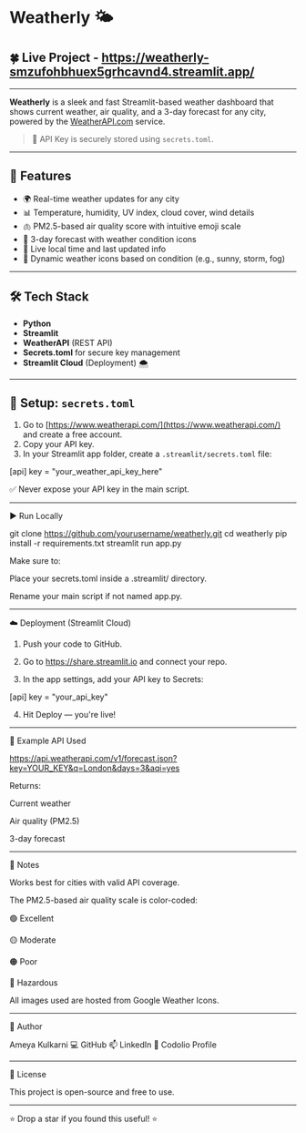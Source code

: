 # Weatherly 🌤️

## 🍀 Live Project - https://weatherly-smzufohbhuex5grhcavnd4.streamlit.app/

---

**Weatherly** is a sleek and fast Streamlit-based weather dashboard that shows current weather, air quality, and a 3-day forecast for any city, powered by the [WeatherAPI.com](https://www.weatherapi.com/) service.

> 🔐 API Key is securely stored using `secrets.toml`.

---

## 🚀 Features

- 🌍 Real-time weather updates for any city
- 📊 Temperature, humidity, UV index, cloud cover, wind details
- 🫁 PM2.5-based air quality score with intuitive emoji scale
- 📅 3-day forecast with weather condition icons
- 🔄 Live local time and last updated info
- 🎨 Dynamic weather icons based on condition (e.g., sunny, storm, fog)

---

## 🛠️ Tech Stack

- **Python**
- **Streamlit**
- **WeatherAPI** (REST API)
- **Secrets.toml** for secure key management
- **Streamlit Cloud** (Deployment) 🌨️

---

## 🔐 Setup: `secrets.toml`

1. Go to [https://www.weatherapi.com/](https://www.weatherapi.com/) and create a free account.
2. Copy your API key.
3. In your Streamlit app folder, create a `.streamlit/secrets.toml` file:


[api]
key = "your_weather_api_key_here"

✅ Never expose your API key in the main script.


---

▶️ Run Locally

git clone https://github.com/yourusername/weatherly.git
cd weatherly
pip install -r requirements.txt
streamlit run app.py

Make sure to:

Place your secrets.toml inside a .streamlit/ directory.

Rename your main script if not named app.py.



---

☁️ Deployment (Streamlit Cloud)

1. Push your code to GitHub.


2. Go to https://share.streamlit.io and connect your repo.


3. In the app settings, add your API key to Secrets:



[api]
key = "your_api_key"

4. Hit Deploy — you're live!




---

📌 Example API Used

https://api.weatherapi.com/v1/forecast.json?key=YOUR_KEY&q=London&days=3&aqi=yes

Returns:

Current weather

Air quality (PM2.5)

3-day forecast



---

📝 Notes

Works best for cities with valid API coverage.

The PM2.5-based air quality scale is color-coded:

🟢 Excellent

🟡 Moderate

🟠 Poor

🔴 Hazardous


All images used are hosted from Google Weather Icons.



---

👤 Author

Ameya Kulkarni
💻 GitHub
📫 LinkedIn
🎯 Codolio Profile


---

📃 License

This project is open-source and free to use.


---

⭐ Drop a star if you found this useful! ⭐


